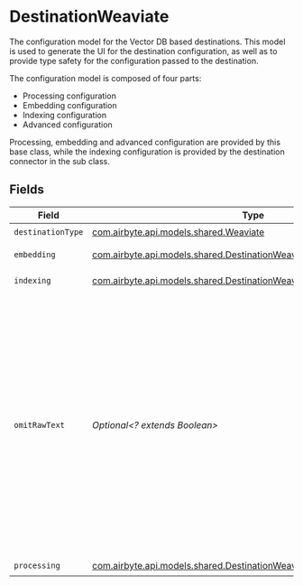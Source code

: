 # DestinationWeaviate

The configuration model for the Vector DB based destinations. This model is used to generate the UI for the destination configuration,
as well as to provide type safety for the configuration passed to the destination.

The configuration model is composed of four parts:
* Processing configuration
* Embedding configuration
* Indexing configuration
* Advanced configuration

Processing, embedding and advanced configuration are provided by this base class, while the indexing configuration is provided by the destination connector in the sub class.


## Fields

| Field                                                                                                                                                                                                                                                    | Type                                                                                                                                                                                                                                                     | Required                                                                                                                                                                                                                                                 | Description                                                                                                                                                                                                                                              |
| -------------------------------------------------------------------------------------------------------------------------------------------------------------------------------------------------------------------------------------------------------- | -------------------------------------------------------------------------------------------------------------------------------------------------------------------------------------------------------------------------------------------------------- | -------------------------------------------------------------------------------------------------------------------------------------------------------------------------------------------------------------------------------------------------------- | -------------------------------------------------------------------------------------------------------------------------------------------------------------------------------------------------------------------------------------------------------- |
| `destinationType`                                                                                                                                                                                                                                        | [com.airbyte.api.models.shared.Weaviate](../../models/shared/Weaviate.md)                                                                                                                                                                                | :heavy_check_mark:                                                                                                                                                                                                                                       | N/A                                                                                                                                                                                                                                                      |
| `embedding`                                                                                                                                                                                                                                              | [com.airbyte.api.models.shared.DestinationWeaviateEmbedding](../../models/shared/DestinationWeaviateEmbedding.md)                                                                                                                                        | :heavy_check_mark:                                                                                                                                                                                                                                       | Embedding configuration                                                                                                                                                                                                                                  |
| `indexing`                                                                                                                                                                                                                                               | [com.airbyte.api.models.shared.DestinationWeaviateIndexing](../../models/shared/DestinationWeaviateIndexing.md)                                                                                                                                          | :heavy_check_mark:                                                                                                                                                                                                                                       | Indexing configuration                                                                                                                                                                                                                                   |
| `omitRawText`                                                                                                                                                                                                                                            | *Optional<? extends Boolean>*                                                                                                                                                                                                                            | :heavy_minus_sign:                                                                                                                                                                                                                                       | Do not store the text that gets embedded along with the vector and the metadata in the destination. If set to true, only the vector and the metadata will be stored - in this case raw text for LLM use cases needs to be retrieved from another source. |
| `processing`                                                                                                                                                                                                                                             | [com.airbyte.api.models.shared.DestinationWeaviateProcessingConfigModel](../../models/shared/DestinationWeaviateProcessingConfigModel.md)                                                                                                                | :heavy_check_mark:                                                                                                                                                                                                                                       | N/A                                                                                                                                                                                                                                                      |